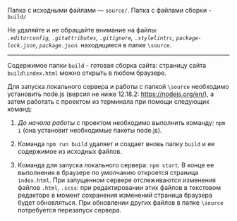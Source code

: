 
Папка с исходными файлами — `source/`.
Папка с файлами сборки - `build/`

Не удаляйте и не обращайте внимание на файлы:<br>
_`.editorconfig`, `.gitattributes`, `.gitignore`, `.stylelintrc`, `package-lock.json`, `package.json`._ находящиеся в папке `\source`.

---
Содержимое папки `build` - готовая сборка сайта: страницу сайта `build\index.html` можно открыть в любом браузере.

Для запуска локального сервера и работы с папкой `\source` необходимо установить node.js (версия не ниже 12.18.2: https://nodejs.org/en/), а затем работать с проектом из терминала при помощи следующих команд:
1. _До начала работы_ с проектом необходимо выполнить команду: `npm i` (она установит необходимые пакеты node.js).

2. Команда `npm run build` удаляет и создает вновь папку `build` и ее содержимое из исходных файлов. 

3. Команда для запуска локального сервера: `npm start`. В конце ее выполнения в браузере по умолчанию откроется страница `index.html`. При запущенном сервере отслеживаются изменения файлов `.html`, `.scss`: при редактировании этих файлов в текстовом редакторе в момент сохранения изменений страница браузера будет обновляться. При обновлении других файлов в папке `\source` потребуется перезапуск сервера.
